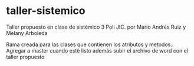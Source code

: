 # taller-sistemico
Taller propuesto en clase de sistémico 3 Poli JIC. por Mario Andrés Ruiz y Melany Arboleda

Rama creada para las clases que contienen los atributos y metodos.. Agregar a master cuando esté listo además subir el archivo de word con el taller propuesto
